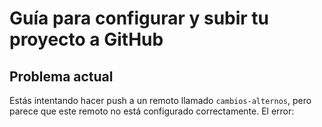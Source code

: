 # Guía para configurar y subir tu proyecto a GitHub

## Problema actual

Estás intentando hacer push a un remoto llamado `cambios-alternos`, pero parece que este remoto no está configurado correctamente. El error:

